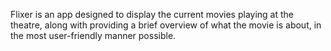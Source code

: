 Flixer is an app designed to display the current movies playing at the theatre, along with providing a brief overview of what the movie is about, in the most user-friendly manner possible.
